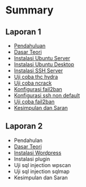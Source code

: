 # Summary

## Laporan 1

* [Pendahuluan](README.md)
* [Dasar Teori](dasar-teori.md)
* [Instalasi Ubuntu Server](instalasi-ubuntu-server.md)
* [Instalasi Ubuntu Desktop](instalasi-ubuntu-desktop.md)
* [Instalasi SSH Server](instalasi-ssh-server.md)
* [Uji coba thc hydra](uji-coba-thc-hydra.md)
* [Uji coba ncrack](uji-coba-ncrack.md)
* [Konfigurasi fail2ban](konfigurasi-fail2ban.md)
* [Konfigurasi ssh non default](konfigurasi-ssh-non-default.md)
* [Uji coba fail2ban](uji-coba-ncrack.md)
* [Kesimpulan dan Saran](kesimpulan-dan-saran.md)

## Laporan 2

* Pendahulan
* [Dasar Teori](laporan-2/dasar-teori.md)
* [Instalasi Wordpress](laporan-2/instalasi-wordpress.md)
* Instalasi plugin
* Uji sql injection wpscan
* Uji sql injection sqlmap
* Kesimpulan dan Saran

